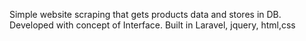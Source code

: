 Simple website scraping that gets products data and stores in DB. 
Developed with concept of Interface.
Built in Laravel, jquery, html,css